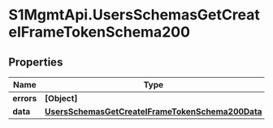 # S1MgmtApi.UsersSchemasGetCreateIFrameTokenSchema200

## Properties
Name | Type | Description | Notes
------------ | ------------- | ------------- | -------------
**errors** | **[Object]** | Errors | [optional] 
**data** | [**UsersSchemasGetCreateIFrameTokenSchema200Data**](UsersSchemasGetCreateIFrameTokenSchema200Data.md) |  | [optional] 


